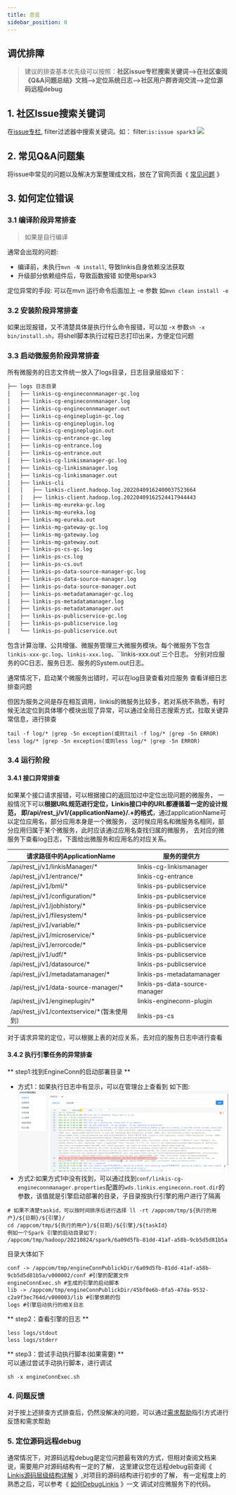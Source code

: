 ```yaml
---
title: 总览
sidebar_position: 0
---
```

## 调优排障

> 建议的排查基本优先级可以按照：**社区issue专栏搜索关键词—\>在社区查阅《Q\&A问题总结》文档—\>定位系统日志—\>社区用户群咨询交流—\>定位源码远程debug**


## 1. 社区Issue搜索关键词

在[issue专栏](https://github.com/apache/incubator-linkis/issues), filter过滤器中搜索关键词。如：
filter:`is:issue spark3`
![](/Images-zh/tuning-and-troubleshooting/issue-searching-keywords.png)

<!--
在[Disscuess的Q&A专栏](https://github.com/apache/incubator-linkis/discussions/categories/q-a) 中进行关键字搜索
![](/Images-zh/tuning-and-troubleshooting/disscues-searching-keywords.png)
-->

## 2. 常见Q&A问题集

将issue中常见的问题以及解决方案整理成文档，放在了官网页面《 [常见问题](/faq/main) 》


## 3. 如何定位错误 

### 3.1 编译阶段异常排查 
> 如果是自行编译

通常会出现的问题:
- 编译前，未执行`mvn -N install`, 导致linkis自身依赖没法获取
- 升级部分依赖组件后，导致函数报错  如使用spark3 

定位异常的手段: 
可以在mvn 运行命令后面加上 -e 参数 如`mvn clean install -e`
 
### 3.2 安装阶段异常排查

如果出现报错，又不清楚具体是执行什么命令报错，可以加 -x 参数`sh -x bin/install.sh`，将shell脚本执行过程日志打印出来，方便定位问题

### 3.3 启动微服务阶段异常排查
所有微服务的日志文件统一放入了logs目录，日志目录层级如下：

```html
├── logs 日志目录
│   ├── linkis-cg-engineconnmanager-gc.log
│   ├── linkis-cg-engineconnmanager.log
│   ├── linkis-cg-engineconnmanager.out
│   ├── linkis-cg-engineplugin-gc.log
│   ├── linkis-cg-engineplugin.log
│   ├── linkis-cg-engineplugin.out
│   ├── linkis-cg-entrance-gc.log
│   ├── linkis-cg-entrance.log
│   ├── linkis-cg-entrance.out
│   ├── linkis-cg-linkismanager-gc.log
│   ├── linkis-cg-linkismanager.log
│   ├── linkis-cg-linkismanager.out
│   ├── linkis-cli
│   │   ├── linkis-client.hadoop.log.20220409162400037523664
│   │   ├── linkis-client.hadoop.log.20220409162524417944443
│   ├── linkis-mg-eureka-gc.log
│   ├── linkis-mg-eureka.log
│   ├── linkis-mg-eureka.out
│   ├── linkis-mg-gateway-gc.log
│   ├── linkis-mg-gateway.log
│   ├── linkis-mg-gateway.out
│   ├── linkis-ps-cs-gc.log
│   ├── linkis-ps-cs.log
│   ├── linkis-ps-cs.out
│   ├── linkis-ps-data-source-manager-gc.log
│   ├── linkis-ps-data-source-manager.log
│   ├── linkis-ps-data-source-manager.out
│   ├── linkis-ps-metadatamanager-gc.log
│   ├── linkis-ps-metadatamanager.log
│   ├── linkis-ps-metadatamanager.out
│   ├── linkis-ps-publicservice-gc.log
│   ├── linkis-ps-publicservice.log
│   └── linkis-ps-publicservice.out
```

包含计算治理、公共增强、微服务管理三大微服务模块。每个微服务下包含`linkis-xxx-gc.log`、`linkis-xxx.log`、``linkis-xxx.out`三个日志。
分别对应服务的GC日志、服务日志、服务的System.out日志。

通常情况下，启动某个微服务出错时，可以在log目录查看对应服务 查看详细日志排查问题

但因为服务之间是存在相互调用，linkis的微服务比较多，若对系统不熟悉，有时候无法定位到具体哪个模块出现了异常，可以通过全局日志搜索方式，拉取关键异常信息，进行排查 

```shell script
tail -f log/* |grep -5n exception(或则tail -f log/* |grep -5n ERROR)  
less log/* |grep -5n exception(或则less log/* |grep -5n ERROR)  
```


### 3.4 运行阶段 

#### 3.4.1 接口异常排查

如果某个接口请求报错，可以根据接口的返回加过中定位出现问题的微服务，
一般情况下可以**根据URL规范进行定位，**Linkis接口中的URL都遵循着一定的设计规范，
即**/api/rest_j/v1/{applicationName}/.+的格式**，通过applicationName可以定位应用名，部分应用本身是一个微服务，
这时候应用名和微服务名相同，部分应用归属于某个微服务，此时应该通过应用名查找归属的微服务，
去对应的微服务下查看log日志，下面给出微服务和应用名的对应关系。

| **请求路径中的ApplicationName**       | **服务的提供方**     |
|-------------------------------------|---------------------------------|
| /api/rest_j/v1/linkisManager/*      | linkis-cg-linkismanager         |
| /api/rest_j/v1/entrance/*           | linkis-cg-entrance              |
| /api/rest_j/v1/bml/*                | linkis-ps-publicservice         |
| /api/rest_j/v1/configuration/*      | linkis-ps-publicservice         |
| /api/rest_j/v1/jobhistory/*         | linkis-ps-publicservice         |
| /api/rest_j/v1/filesystem/*         | linkis-ps-publicservice         |
| /api/rest_j/v1/variable/*           | linkis-ps-publicservice         |
| /api/rest_j/v1/microservice/*       | linkis-ps-publicservice         |
| /api/rest_j/v1/errorcode/*          | linkis-ps-publicservice         |
| /api/rest_j/v1/udf/*                | linkis-ps-publicservice         |
| /api/rest_j/v1/datasource/*         | linkis-ps-publicservice         |
| /api/rest_j/v1/metadatamanager/*    | linkis-ps-metadatamanager       |
| /api/rest_j/v1/data-source-manager/*| linkis-ps-data-source-manager   |
| /api/rest_j/v1/engineplugin/*       | linkis-engineconn-plugin        |
| /api/rest_j/v1/contextservice/*(暂未使用到)     | linkis-ps-cs                    |

对于请求异常的定位，可以根据上表的对应关系，去对应的服务日志中进行查看

#### 3.4.2 执行引擎任务的异常排查

** step1:找到EngineConn的启动部署目录 **  

- 方式1：如果执行日志中有显示，可以在管理台上查看到 如下图:        
![engine-log](images/engine-log.png)
- 方式2:如果方式1中没有找到，可以通过找到`conf/linkis-cg-engineconnmanager.properties`配置的`wds.linkis.engineconn.root.dir`的参数，该值就是引擎启动部署的目录，子目录按执行引擎的用户进行了隔离

```shell script
# 如果不清楚taskid，可以按时间排序后进行选择 ll -rt /appcom/tmp/${执行的用户}/${日期}/${引擎}/  
cd /appcom/tmp/${执行的用户}/${日期}/${引擎}/${taskId}  
例如一个Spark 引擎的启动目录如下:
/appcom/tmp/hadoop/20210824/spark/6a09d5fb-81dd-41af-a58b-9cb5d5d81b5a
```

目录大体如下 
```shell script
conf -> /appcom/tmp/engineConnPublickDir/6a09d5fb-81dd-41af-a58b-9cb5d5d81b5a/v000002/conf #引擎的配置文件  
engineConnExec.sh #生成的引擎的启动脚本  
lib -> /appcom/tmp/engineConnPublickDir/45bf0e6b-0fa5-47da-9532-c2a9f3ec764d/v000003/lib #引擎依赖的包  
logs #引擎启动执行的相关日志  
```

** step2：查看引擎的日志 **
```shell script
less logs/stdout  
less logs/stderr
```

** step3：尝试手动执行脚本(如果需要) **  
可以通过尝试手动执行脚本，进行调试
``` 
sh -x engineConnExec.sh  
```

### 4. 问题反馈 

对于按上述排查方式排查后，仍然没解决的问题，可以通过[需求帮助](/community/how-to-ask-for-help)指引方式进行反馈和需求帮助 


### 5. 定位源码远程debug

通常情况下，对源码远程debug是定位问题最有效的方式，但相对查阅文档来说，需要用户对源码结构有一定的了解，
这里建议您在远程debug前查阅《 [Linkis源码层级结构详解](deployment/directory-linkis.md) 》,对项目的源码结构进行初步的了解，
有一定程度上的熟悉之后，可以参考《 [如何DebugLinkis](development/debug.md) 》一文 调试对应微服务下的代码。

